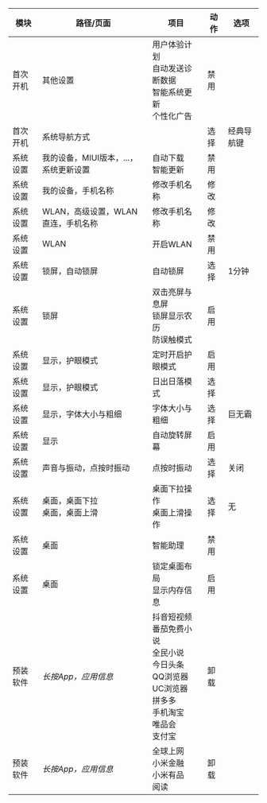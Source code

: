 模块 | 路径/页面 | 项目 | 动作 | 选项
--- | --- | --- | --- | ---
首次开机 | 其他设置 | 用户体验计划<br/>自动发送诊断数据<br/>智能系统更新<br/>个性化广告 | 禁用
首次开机 | 系统导航方式 | | 选择 | 经典导航键
系统设置 | 我的设备，MIUI版本，...，系统更新设置 | 自动下载<br/>智能更新 | 禁用
系统设置 | 我的设备，手机名称 | 修改手机名称 | 修改
系统设置 | WLAN，高级设置，WLAN直连，手机名称 | 修改手机名称 | 修改
系统设置 | WLAN | 开启WLAN | 禁用
系统设置 | 锁屏，自动锁屏 | 自动锁屏 | 选择 | 1分钟
系统设置 | 锁屏 | 双击亮屏与息屏<br/>锁屏显示农历<br/>防误触模式 | 启用
系统设置 | 显示，护眼模式 | 定时开启护眼模式 | 启用
系统设置 | 显示，护眼模式 | 日出日落模式 | 选择
系统设置 | 显示，字体大小与粗细 | 字体大小与粗细 | 选择 | 巨无霸
系统设置 | 显示 | 自动旋转屏幕 | 启用
系统设置 | 声音与振动，点按时振动 | 点按时振动 | 选择 | 关闭
系统设置 | 桌面，桌面下拉<br/>桌面，桌面上滑 | 桌面下拉操作<br/>桌面上滑操作 | 选择 | 无
系统设置 | 桌面 | 智能助理 | 禁用
系统设置 | 桌面 | 锁定桌面布局<br/>显示内存信息 | 启用
预装软件 | _长按App，应用信息_ | 抖音短视频<br/>番茄免费小说<br/>全民小说<br/>今日头条<br/>QQ浏览器<br/>UC浏览器<br/>拼多多<br/>手机淘宝<br/>唯品会<br/>支付宝 | 卸载
预装软件 | _长按App，应用信息_ | 全球上网<br/>小米金融<br/>小米有品<br/>阅读 | 卸载
